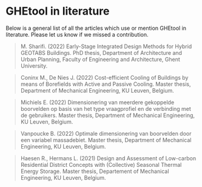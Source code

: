 # GHEtool in literature
Below is a general list of all the articles which use or mention GHEtool in literature. Please let us know if we missed a contribution.

> M. Sharifi. (2022) Early-Stage Integrated Design Methods for Hybrid GEOTABS Buildings. PhD thesis, Department of Architecture and Urban Planning, Faculty of Engineering and Architecture, Ghent University.

> Coninx M., De Nies J. (2022) Cost-efficient Cooling of Buildings by means of Borefields with Active and Passive Cooling. Master thesis, Department of Mechanical Engineering, KU Leuven, Belgium.

> Michiels E. (2022) Dimensionering van meerdere gekoppelde boorvelden op basis van het type vraagprofiel en de verbinding met de gebruikers. Master thesis, Department of Mechanical Engineering, KU Leuven, Belgium.

> Vanpoucke B. (2022) Optimale dimensionering van boorvelden door een variabel massadebiet. Master thesis, Department of Mechanical Engineering, KU Leuven, Belgium.

> Haesen R., Hermans L. (2021) Design and Assessment of Low-carbon Residential District Concepts with (Collective) Seasonal Thermal Energy Storage. Master thesis, Departement of Mechanical Engineering, KU Leuven, Belgium.